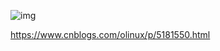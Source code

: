 ![img](https://img0.baidu.com/it/u=2243886180,1168857768&fm=26&fmt=auto&gp=0.jpg)



https://www.cnblogs.com/olinux/p/5181550.html

